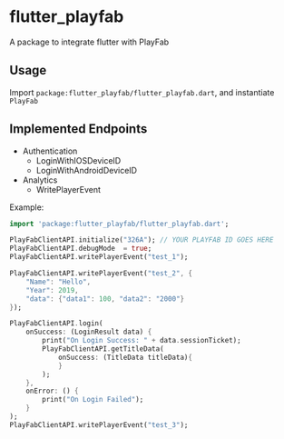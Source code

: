 # flutter_playfab

A package to integrate flutter with PlayFab

## Usage

Import `package:flutter_playfab/flutter_playfab.dart`, and instantiate `PlayFab`

## Implemented Endpoints
- Authentication
  - LoginWithIOSDeviceID
  - LoginWithAndroidDeviceID
- Analytics
  - WritePlayerEvent


Example:

```dart
import 'package:flutter_playfab/flutter_playfab.dart';

PlayFabClientAPI.initialize("326A"); // YOUR PLAYFAB ID GOES HERE
PlayFabClientAPI.debugMode  = true; 
PlayFabClientAPI.writePlayerEvent("test_1");

PlayFabClientAPI.writePlayerEvent("test_2", {
    "Name": "Hello",
    "Year": 2019,
    "data": {"data1": 100, "data2": "2000"}
});

PlayFabClientAPI.login(
    onSuccess: (LoginResult data) {
        print("On Login Success: " + data.sessionTicket);
        PlayFabClientAPI.getTitleData(
            onSuccess: (TitleData titleData){
            }
        );
    },
    onError: () {
        print("On Login Failed");
    }
);
PlayFabClientAPI.writePlayerEvent("test_3");
```